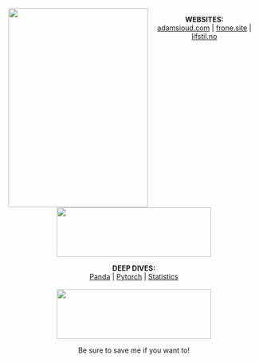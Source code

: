<img align="left" width="280" height="400" src="https://media.giphy.com/media/fYjDikIeUz0CA/giphy.gif"> 

<p align="center">
  <b>WEBSITES:</b><br>
  <a href="#">adamsioud.com</a> |
  <a href="#">frone.site</a> |
  <a href="#">lifstil.no</a>
  <br><br>
  <img src="https://media.giphy.com/media/26tn2q3F0oLQlZZGU/giphy.gif" width="310" height="100" >
</p>

<p align="center">
  <b>DEEP DIVES:</b><br>
  <a href="#">Panda</a> |
  <a href="#">Pytorch</a> |
  <a href="#">Statistics</a>
  <br><br>
  <img src="https://media.giphy.com/media/l4JyRrRWMbatj1AVq/giphy.gif" width="310" height="100" >

</p>
  
  
<p align="center"> Be sure to save me if you want to!</p>
  
<!--
**AdamSioud/AdamSioud** is a ✨ _special_ ✨ repository because its `README.md` (this file) appears on your GitHub profile.

Here are some ideas to get you started:

- 🔭 I’m currently working on ...
- 🌱 I’m currently learning ...
- 👯 I’m looking to collaborate on ...
- 🤔 I’m looking for help with ...
- 💬 Ask me about ...
- 📫 How to reach me: ...
- 😄 Pronouns: ...
- ⚡ Fun fact: ...
-->
